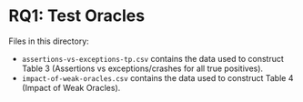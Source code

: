 # RQ1: Test Oracles

Files in this directory:

- `assertions-vs-exceptions-tp.csv` contains the data used to construct Table 3 (Assertions vs exceptions/crashes for all true positives).
- `impact-of-weak-oracles.csv` contains the data used to construct Table 4 (Impact of Weak Oracles).
